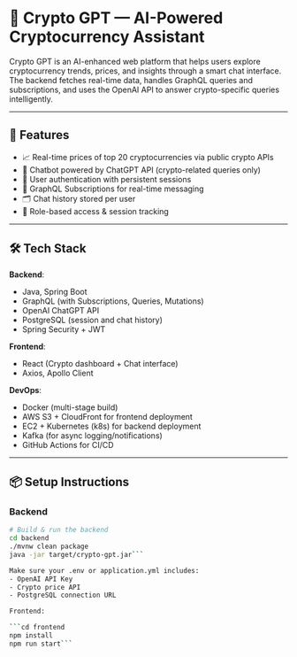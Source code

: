 # 💬 Crypto GPT — AI-Powered Cryptocurrency Assistant

Crypto GPT is an AI-enhanced web platform that helps users explore cryptocurrency trends, prices, and insights through a smart chat interface. The backend fetches real-time data, handles GraphQL queries and subscriptions, and uses the OpenAI API to answer crypto-specific queries intelligently.

---

## 🚀 Features

- 📈 Real-time prices of top 20 cryptocurrencies via public crypto APIs
- 🤖 Chatbot powered by ChatGPT API (crypto-related queries only)
- 👤 User authentication with persistent sessions
- 💬 GraphQL Subscriptions for real-time messaging
- 🗂 Chat history stored per user
- 🔐 Role-based access & session tracking

---

## 🛠 Tech Stack

**Backend**:
- Java, Spring Boot
- GraphQL (with Subscriptions, Queries, Mutations)
- OpenAI ChatGPT API
- PostgreSQL (session and chat history)
- Spring Security + JWT

**Frontend**:
- React (Crypto dashboard + Chat interface)
- Axios, Apollo Client

**DevOps**:
- Docker (multi-stage build)
- AWS S3 + CloudFront for frontend deployment
- EC2 + Kubernetes (k8s) for backend deployment
- Kafka (for async logging/notifications)
- GitHub Actions for CI/CD

---

## 📦 Setup Instructions

### Backend

```bash
# Build & run the backend
cd backend
./mvnw clean package
java -jar target/crypto-gpt.jar```

Make sure your .env or application.yml includes:
- OpenAI API Key
- Crypto price API
- PostgreSQL connection URL

Frontend:

```cd frontend
npm install
npm run start```
